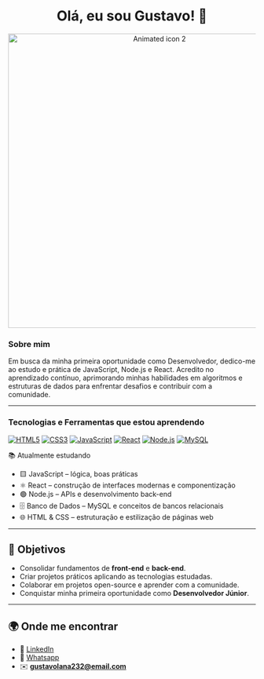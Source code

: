<h1 align="center">Olá, eu sou Gustavo! 👋</h1>

<div align="center">
  <img src="https://github.com/user-attachments/assets/715f1271-dffc-4bbd-87bd-76a73144ed32" alt="Animated icon 2" width="600"/>
</div>

### Sobre mim

Em busca da minha primeira oportunidade como Desenvolvedor, dedico-me ao estudo e prática de JavaScript, Node.js e React. Acredito no aprendizado contínuo, aprimorando minhas habilidades em algoritmos e estruturas de dados para enfrentar desafios e contribuir com a comunidade.

---

### Tecnologias e Ferramentas que estou aprendendo

<p align="left">
  <a href="https://developer.mozilla.org/pt-BR/docs/Web/HTML"><img src="https://img.shields.io/badge/HTML5-E34F26?style=for-the-badge&logo=html5&logoColor=white" alt="HTML5"></a>
  <a href="https://developer.mozilla.org/pt-BR/docs/Web/CSS"><img src="https://img.shields.io/badge/CSS3-1572B6?style=for-the-badge&logo=css3&logoColor=white" alt="CSS3"></a>
  <a href="https://developer.mozilla.org/pt-BR/docs/Web/JavaScript"><img src="https://img.shields.io/badge/JavaScript-F7DF1E?style=for-the-badge&logo=javascript&logoColor=black" alt="JavaScript"></a>
  <a href="https://react.dev/"><img src="https://img.shields.io/badge/React-20232A?style=for-the-badge&logo=react&logoColor=61DAFB" alt="React"></a>
  <a href="https://nodejs.org/en/"><img src="https://img.shields.io/badge/Node.js-339933?style=for-the-badge&logo=node.js&logoColor=white" alt="Node.js"></a>
  <a href="https://www.mysql.com/"><img src="https://img.shields.io/badge/MySQL-4479A1?style=for-the-badge&logo=mysql&logoColor=white" alt="MySQL"></a>
</p>

 📚 Atualmente estudando <br>    
- 🟨 JavaScript – lógica, boas práticas <br>  
- ⚛️ React – construção de interfaces modernas e componentização  <br>  
- 🟢 Node.js – APIs e desenvolvimento back-end  <br>  
- 🗄️ Banco de Dados – MySQL e conceitos de bancos relacionais  <br>  
- 🌐 HTML & CSS – estruturação e estilização de páginas web  <br>  

---

## 🎯 Objetivos  
- Consolidar fundamentos de **front-end** e **back-end**.  
- Criar projetos práticos aplicando as tecnologias estudadas.  
- Colaborar em projetos open-source e aprender com a comunidade.  
- Conquistar minha primeira oportunidade como **Desenvolvedor Júnior**.  

---

## 🌍 Onde me encontrar  
- 💼 [LinkedIn](#)  
- 📱 [Whatsapp](https://wa.me/5511943425817)
- ✉️ **gustavolana232@email.com**
